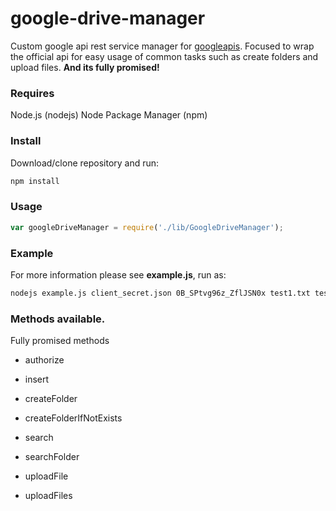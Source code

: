 google-drive-manager
===

Custom google api rest service manager for [googleapis](https://github.com/google/google-api-nodejs-client/).
Focused to wrap the official api for easy usage of common tasks such as create folders and upload files.
**And its fully promised!**

### Requires

Node.js (nodejs)
Node Package Manager (npm)

### Install

Download/clone repository and run:

```sh
npm install
```

### Usage

```js
var googleDriveManager = require('./lib/GoogleDriveManager');
```

### Example

For more information please see **example.js**, run as:

```sh
nodejs example.js client_secret.json 0B_SPtvg96z_ZflJSN0x test1.txt test2.txt test3.txt
```

### Methods available.

Fully promised methods

* authorize

* insert

* createFolder

* createFolderIfNotExists

* search

* searchFolder

* uploadFile

* uploadFiles
